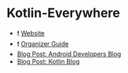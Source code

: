 # Kotlin-Everywhere

* ❗ [Website](https://events.withgoogle.com/kotlin-everywhere/)
* ❗ [Organizer Guide](https://docs.google.com/presentation/d/e/2PACX-1vRgpxfZ8nj2V3J_dfI9Z9_YW4vdP-neemsRlQHAVt0f8T614HAQIJQaoIKCMvVsafbg87uT-pppl-0Z/pub)
* [Blog Post: Android Developers Blog](https://android-developers.googleblog.com/2019/05/kotlin-is-everywhere-join-global-event.html)
* [Blog Post: Kotlin Blog](https://blog.jetbrains.com/kotlin/2019/05/kotlin-is-everywhere-join-the-global-event-series/)
